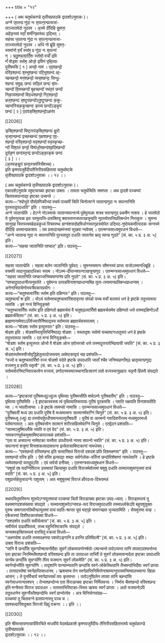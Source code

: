 +++
title = "१२"

+++
( अथ चतुर्थकाण्डे तृतीयप्रपाठके द्वादशोऽनुवाकः )।  
अग्ने॑ जा॒तन्प्र णु॑दा नः स॒पत्‍ना॒न्प्रत्यजा॑-  
ताञ्जातवेदो नुदस्व । अ॒स्मे दी॑दिहि सु॒मना॒  
अहे॑ड॒न्तव॑ स्याँ॒ शर्म॑न्त्रि॒वरू॑थ उ॒द्भित् ।  
सह॑सा जा॒तान्प्र णु॑दा नः स॒पत्‍ना॒न्प्रत्यजा-  
ताञ्जातवेदो नुदस्व । अधि॑ नो ब्रूहि सुमन॒-  
स्यमा॑नो व॒यँ स्या॑म॒ प्र णु॑दा नः स॒पत्‍ना॑  
न् । च॒तु॒श्च॒त्वा॒रिँ॒शः स्तोमो॒ वर्चो॑ द्रवि  
णँ षोड॒शः स्तोम॒ ओजो॒ द्रवि॑णं पृथि॒व्याः  
पुरी॑षमसि [ १ ] अप्सो॒ नाम॑ । एव॒श्छन्दो॒  
वरि॑व॒श्छन्दः॑ श॒म्भूश्छन्दः॑ परि॒भूश्छन्द॑ आ॒-  
च्छच्छन्दो॒ मन॒श्छन्दो॒ व्यच॒श्छन्दः॒ सिन्धु॒-  
श्छन्दः॑ समु॒द्रः छन्दः॑ सलि॒लं छन्दः॑ सं॒य-  
च्छन्दो॑ वि॒यच्छन्दो॑ बृ॒हच्छन्दो॑ रथंत॒रं छन्दो॑  
निका॒यश्छन्दो॑ विव॒धश्छन्दो॒ गिर॒श्छन्दो॒  
भ्रज॒श्छन्दः॑ स॒ष्टुपछन्दो॑ऽनु॒ष्टुप्छन्दः॑ क॒कु-  
च्छन्द॑स्त्रिक॒कुच्छन्दः॑ का॒व्यं छन्दो॑ऽङ्‍कुपं  
छन्दः॑ [ २ ] प॒दप॑ङ्‍‍‍क्ति॒श्छन्दो॒ऽक्षर॑प

[[2026]]

ङ्‍‍‍क्ति॒श्छन्दो॑ विष्टा॒रप॑ङ्‍‍‍क्ति॒श्छन्दः॑ क्षु॒रो  
भृज्वा॒न्छन्दः॑ प्र॒च्छच्छन्दः॑ प॒क्षश्छन्द॒ एव॒-  
श्छन्दो॒ वरि॑व॒श्छन्दो॒ वय॒श्छन्दो॑ वय॒स्कृच्छ-  
न्दो॑ विशा॒लं छन्दो॒ विष्प॑र्धा॒श्छन्द॑श्छ॒दिश्छन्दो॑  
दूरोह॒णं छन्द॑स्त॒न्द्रं छन्दो॑ऽङ्‍का॒ङ्‍कं छन्दः॑  
[ ३ ] ।।  
(अ॒स्यङ्‍कु॒पं छन्द॒स्त्रय॑स्त्रिँशच्च)।  
इति कृष्णयजुर्वेदीयतैत्तिरीयसंहितायां चतुर्थाष्टके  
तृतीयप्रपाठके द्वादशोऽनुवाकः ।। १२ ।।

( अथ चतुर्थकाण्डे तृतीयप्रपाठके द्वादशोऽनुवाकः )।  
एकादशेऽनुवाके व्युष्ट्याख्या इष्टका उक्ताः । तावता चतुर्थचितिः समाप्ता । अथ द्वादशे पञ्‍चम्यां चितावसपत्‍नाद्या इष्टका उच्यन्ते ।  
कल्पः—“श्वोभूते पौर्वाह्‍‍‍णिकीभ्यां पचर्य पञ्‍चमीं चितिं चिनोत्यग्ने जातान्प्रणुदा नः सपत्‍नानिति पुरस्तादुपदधाति” इति । पाठस्तु—  
अग्ने जातान्प्रेति । हेऽग्ने नोऽस्माकं जातान्सपत्‍नान्ये पूर्वमुत्पन्नाः शत्रव स्तान्प्रणुद प्रकर्षेण नाशय । हे जातवेदो ये पूर्वमनुत्पन्ना इतः परमुत्पत्ति-प्रसक्तियु क्तास्तानजाताञ्छत्रून्प्रति नुदस्वोत्पत्तिप्रतिबन्धेन निराकुरु । सुमनाः सानुग्रह चित्तस्त्वमहेढन्नकुध्यं स्त्रिवरुथः प्राग्वंशसदोहविर्धानरूपगृहत्रयोपेत उद्भिद-नुष्ठेयकर्मोत्पादकः सन्‍नस्मे दीदिहि अस्मान्प्रकाशय । तव प्रसादाच्छमंन्स्यां सुखवा न्भवेयम् । एतन्मन्त्रसाध्यमुपधानं विधत्ते—  
“अग्ने जातान्प्र णुदा नः सपत्‍नानिति पुरस्तादुप दधाति जातानेव भ्रातृ व्यान्प्र णुदते” [सं. का. ५ प्र. ३ अ. ५] इति।  
कल्पः—“सहसा जातानिति पश्चात्” इति। पाठस्तु—

[[2027]]

सहसा जातान्प्रेति । सहसा बलेन जातानिति पूर्ववत् । सुमनस्यमानः सौमनस्यं प्राप्तः सजोऽस्मानधिब्रूहि । वयमपि त्वदानुग्रहादधिकाः स्याम । नोऽस्म-दीयान्सपत्‍नाञ्छत्रून्प्रणुद । एतन्मन्त्रसाध्यमुपधानं विधत्ते—  
“सहसा जातानिति पश्चाज्‍जनिष्यमाणानेव प्रति नुदते” (सं. का. ५ प्र. ३ अ. ५) इति।  
“पश्चादुपदधानीत्यनुवर्तते । पूर्वमन्त्र उत्पन्नविनाशनप्राधान्यमिह तूत्प-त्स्यमानप्रतिबन्धप्राधान्यम् । अनेनाभिपायेणोभयत्रैवकारप्रयोगः ।  
कल्पः—“चतुश्चत्वारिँशः स्तोम इति दक्षिणतः” इति। पाठस्तु—  
चतुश्‍चत्वाँ श इति । योऽयं स्तोमश्चतुश्चत्वारिंशदावृत्त्या संपन्नो यच्च वर्चो बलरूपं धनं हे इष्टके तदुभयरूपा त्वमसि । इमं गन्त्रं विनियुङ्‍क्ते  
“चतुश्चत्वारिँशः स्तोम इति दक्षिणतो ब्रह्मवर्चसं वै चतुश्त्वारिँशो ब्रह्मवर्चसमेव दक्षिणतो धत्ते तस्माद्दक्षिणोऽर्धो ब्रह्मवर्चसितरः” (सं. का. ५ प्र. ३ अ. ५) इति।  
ब्राह्मणानामेवाऽऽर्त्विज्यात्तैर्निष्पाद्यस्य स्तोमस्य ब्रह्मवर्चसरूपत्वम् ।  
कल्पः—“षोडशः स्तोम इत्युत्तरतः” इति। पाठस्तु—  
षोडश इति । षोडशभिरावृत्तिभिर्निष्पाद्यः षोडशः । यस्तादृशः स्तोमो यच्चाष्टगधातुरूपं धनं हे इष्ठके तदुभयरूपा त्वमसि । एतं मन्त्रं विनियुङ्‍क्ते—  
“षोडशः स्तोम इत्युत्तरत ओजो वै षोडश ओज एवोत्तरसो धत्ते तस्मादुत्तरतोभिप्रयायी जयति” [सं. का. ५ प्र. ३ अ. ५] इति।  
षोडशस्तोमस्यौजोवृद्धिहेतुत्वादोजस्त्वम् अथेष्टकाद्वयं सह प्रशंसति—  
“वज्‍रो व चतुश्चत्वारिँशो वज्‍रः षोडशो यदेते इष्टके उपदधाति जाताँ श्चैव जनिष्यप्राणाँश् भ्रातृव्यान्प्रणुद्य वज्‍रमनु प्र हरति स्तृत्यै” (सं. का. ५ प्र. ३ अ. ५) इति।  
स्तोमयोरनिष्टनिवारकत्वेन वज्‍रत्वं, प्रणोदनमस्मात्स्थानान्निःसारणं ततो वज्‍रस्यानुप्रहारः स्तृत्यै हिंसयै संपद्यते ।

[[2028]]

कल्पः—“इष्टकायां पुरीषमध्यू(ध्यु)रू पृथिव्याः पुरीषमसीति मष्येऽम्नेः पुरीषवतीम्” इति । पाठस्तु—  
पृथिव्या पुरीषमिति । द्दे इष्टकास्वरूष त्वं पृथिव्यातिरूपायाः पुरीषं पूरकमसि । प्साति भक्षयति विनाशयतीति प्सः । न प्सातीत्यप्सः । हे इष्टके त्वमप्सो नामासि । एतन्मन्त्रसाध्यमुपधानं विधत्ते—  
“पुरीषवतीं मध्य उप दधाति पुरीषं वै मध्यमात्मनः सात्मानमेवाग्निं चिनुते” (सं. का. ५ प्र. ३ अ. ५) इति।  
पुरीषमध्यू (ध्यु) ह्य तस्योपर्युपधीयमानत्वात्पुरीषवती । पुरीषं वा आत्मनो गवादिशरीरस्य मध्यमुदरमध्ये वर्तमानत्वात् । अतः पुरीषवत्त्वेन सात्मानं शरीरसहितमेवाग्निं चिनुते । एतद्वेदनं प्रशंसति—  
“सात्माऽमुष्मिल्लोँके भवति य एवं वेद” (सं. का. ५ प्र. ३ अ. ५) इति।  
नामकरणपूर्वकमुक्तमिष्टकापञ्‍चकं प्रशंसति—  
“एता वा असपत्‍ना नामेष्टका यस्यैता उपधीयन्ते नास्य सपत्‍नो भवति” (सं. का. ५ प्र. ३ अ. ५) इति।  
सपत्‍नानां शत्रूणां विनाशकत्वादसपत्‍ना इत्येतासामिष्टकानां नामधेयम्।  
कल्पः— “एवश्छन्दो वरिवश्छन्द इति चत्वारिंशतं विराजो दशदश प्रति दिशमक्ष्णया” इति । पाठस्तु—  
एवश्छन्दो वरिव इति । ऐवो वरिव इत्याद्याः शब्दाः सर्वर्गलोक-वर्तिनां छन्दोविशेषाणां नामधेयानि । हे इष्टके त्वमेवश्छन्दो यत्तद्रूपऽसि । एवं सर्वत्रो हनीयम् । एतन्मन्त्रसाध्यमुषधानं विधत्ते—  
“पशुर्वा एष यदग्निर्विराज उत्तमायां चित्यामुप दधाति विराजमेवोत्तमां षशुषु दधाति तस्मात्पशुमानुत्तमां वाचं वदति” [सं. का. ५ प्र. ३ अ. ५] इति।  
पशुप्राप्तेहेतुत्वादग्नेः पशुत्वम् । अतः मशुषूत्तमां विराजं क्षीरदध्य-दिरूपमन्नं

[[2029]]

स्थापयितुमस्मिन्प शुरूपेऽग्‍नावुत्तमायां पञ्‍चम्यां चितौ विराडाख्या इष्टका उपद-ध्यात् । विराड्‍रूपत्वं तु वक्ष्यमाणदशसंख्यया संपद्यते । यस्मात्पशुरूपेऽग्नावन्न-रूपं विराजमुपदधाति तस्माल्लोकेऽपि बहुपशुयुक्तः पुरुषः समागतानतिथीन्प्रत्युत्तमां वाचं वदति-श्रान्ता यूयं मद्‍गृहे समागच्छत भुज्यतामिति । सेयमुत्तमा वाक् । एकैकस्यां दिशीष्टकासंख्यां विधत्ते—  
“दशदशोप दधाति सवीर्यत्वाय” [सं. का. ५ प्र. ३ अ. ५] इति ।  
सवीर्यत्वं दार्ढ्योपेतत्वं, तच्‍च वहुभिरिष्टकाभिः संपद्यते ।  
सन्यक्पङ्‍‍क्तिरूपत्वं वारयितुं वक्रत्वं विधत्ते—  
“अक्ष्णयोषा दधाति तस्मादक्ष्णया पशवोऽङ्गानि प्र हरन्ति प्रतिष्ठित्यै” [सं. का. ५ प्र. ३ अ. ५] इति।  
उक्ता विराजः प्रशंसति—  
“यानि वै छन्दाँसि सुवर्ग्याण्बासन्तैर्देवाः सुवर्गं लोकमायन्तेनर्षयो-ऽश्राभ्यन्ते तपोऽप्यन्त तानि तपसाऽपश्यन्तेभ्य एता इष्टका निरमिमतैवश्छन्दो वरिवश्छन्द इति ता उपादधत ताभिर्वै ते सुवर्गं लोकमायन्यदेता इष्टका उपदधाति यान्येव छन्दाँसि सुवर्ग्याणि तैरेव यजमानः सुवर्गं लोकमेति” (सं. का. ५ प्र. ३ अ. ५) इति।  
स्वर्गगर्हन्तीति सुवर्ग्याणि । तादृशानि यान्याम्‍नातानि छन्दांसि स्वर्ग-लोकेस्थितानि तैच्स्रन्दोभिर्देवाः स्वर्गं प्राप्ताः । तत्पाठस्तेषां स्वर्गप्राप्तिसाधानम् । ऋषयश्च तेन स्वर्गप्राप्तिनिमित्तेनाश्राम्यन्‍नुपायमन्विष्यालभमानाः खिन्ना आसन् । ते पुनर्विचार्य स्वर्गप्राप्‍त्यर्थं तपः कृतवन्तः । ततोऽनुष्ठितेन तपसा तानि च्छन्दांसि स्वर्गसाधनान्यपश्यन् । तेभ्यश्छन्दोभ्य एता विराडाख्या इष्टका निर्मितवन्तः । निर्माय चैवश्छन्दो वरिवश्छन्द इति मन्त्रैस्ता विराज उपादधत । ततस्ताभिरिष्टका-भिस्त ऋषयः स्वर्गं प्राप्ताः । अतो यजमानोऽपि तदुपधानेन सुवर्ग्यैस्तैश्छन्दोभिः स्वर्गं प्राप्नोत्येव । अत्र विनियोगसंग्रहः—  
पञ्चम्यां तु चितावग्‍ने ह्यसपत्‍नास्तु पञ्‍च च ।  
एवश्चत्दारिंशदुक्ता विराजो दिक्षुं वक्रगाः ।। इति ।।

[[2030]]

इति श्रीमत्सायणाचार्यविरचिते माधवीये वेदार्थप्रकाशे कृष्णयजुर्वेदीय-तैत्तिरीयसंहिताभाष्ये चतुर्थकाण्डे तृतीयप्रपाठके  
द्वादशोऽनुवाकः ।। १२ ।।
